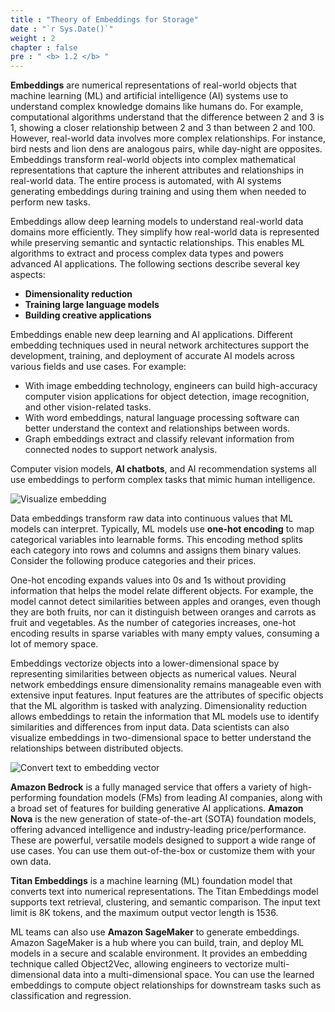 ```yaml
---
title : "Theory of Embeddings for Storage"
date : "`r Sys.Date()`"
weight : 2 
chapter : false
pre : " <b> 1.2 </b> "
---
```


**Embeddings** are numerical representations of real-world objects that machine learning (ML) and artificial intelligence (AI) systems use to understand complex knowledge domains like humans do. For example, computational algorithms understand that the difference between 2 and 3 is 1, showing a closer relationship between 2 and 3 than between 2 and 100. However, real-world data involves more complex relationships. For instance, bird nests and lion dens are analogous pairs, while day-night are opposites. Embeddings transform real-world objects into complex mathematical representations that capture the inherent attributes and relationships in real-world data. The entire process is automated, with AI systems generating embeddings during training and using them when needed to perform new tasks.

Embeddings allow deep learning models to understand real-world data domains more efficiently. They simplify how real-world data is represented while preserving semantic and syntactic relationships. This enables ML algorithms to extract and process complex data types and powers advanced AI applications. The following sections describe several key aspects:

- **Dimensionality reduction**
- **Training large language models**
- **Building creative applications**

Embeddings enable new deep learning and AI applications. Different embedding techniques used in neural network architectures support the development, training, and deployment of accurate AI models across various fields and use cases. For example:

- With image embedding technology, engineers can build high-accuracy computer vision applications for object detection, image recognition, and other vision-related tasks.
- With word embeddings, natural language processing software can better understand the context and relationships between words.
- Graph embeddings extract and classify relevant information from connected nodes to support network analysis.

Computer vision models, **AI chatbots**, and AI recommendation systems all use embeddings to perform complex tasks that mimic human intelligence.

![Visualize embedding](/images/1.introduce/1.1.png)

Data embeddings transform raw data into continuous values that ML models can interpret. Typically, ML models use **one-hot encoding** to map categorical variables into learnable forms. This encoding method splits each category into rows and columns and assigns them binary values. Consider the following produce categories and their prices.

One-hot encoding expands values into 0s and 1s without providing information that helps the model relate different objects. For example, the model cannot detect similarities between apples and oranges, even though they are both fruits, nor can it distinguish between oranges and carrots as fruit and vegetables. As the number of categories increases, one-hot encoding results in sparse variables with many empty values, consuming a lot of memory space.

Embeddings vectorize objects into a lower-dimensional space by representing similarities between objects as numerical values. Neural network embeddings ensure dimensionality remains manageable even with extensive input features. Input features are the attributes of specific objects that the ML algorithm is tasked with analyzing. Dimensionality reduction allows embeddings to retain the information that ML models use to identify similarities and differences from input data. Data scientists can also visualize embeddings in two-dimensional space to better understand the relationships between distributed objects.

![Convert text to embedding vector](/images/1.introduce/1.2.png)

**Amazon Bedrock** is a fully managed service that offers a variety of high-performing foundation models (FMs) from leading AI companies, along with a broad set of features for building generative AI applications. **Amazon Nova** is the new generation of state-of-the-art (SOTA) foundation models, offering advanced intelligence and industry-leading price/performance. These are powerful, versatile models designed to support a wide range of use cases. You can use them out-of-the-box or customize them with your own data.

**Titan Embeddings** is a machine learning (ML) foundation model that converts text into numerical representations. The Titan Embeddings model supports text retrieval, clustering, and semantic comparison. The input text limit is 8K tokens, and the maximum output vector length is 1536.

ML teams can also use **Amazon SageMaker** to generate embeddings. Amazon SageMaker is a hub where you can build, train, and deploy ML models in a secure and scalable environment. It provides an embedding technique called Object2Vec, allowing engineers to vectorize multi-dimensional data into a multi-dimensional space. You can use the learned embeddings to compute object relationships for downstream tasks such as classification and regression.
